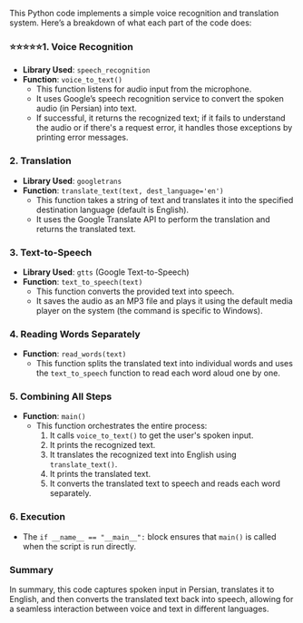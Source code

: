 This Python code implements a simple voice recognition and translation system. Here’s a breakdown of what each part of the code does:

### :star::star::star::star::star:1. **Voice Recognition**
- **Library Used**: `speech_recognition`
- **Function**: `voice_to_text()`
  - This function listens for audio input from the microphone.
  - It uses Google’s speech recognition service to convert the spoken audio (in Persian) into text.
  - If successful, it returns the recognized text; if it fails to understand the audio or if there's a request error, it handles those exceptions by printing error messages.

### 2. **Translation**
- **Library Used**: `googletrans`
- **Function**: `translate_text(text, dest_language='en')`
  - This function takes a string of text and translates it into the specified destination language (default is English).
  - It uses the Google Translate API to perform the translation and returns the translated text.

### 3. **Text-to-Speech**
- **Library Used**: `gtts` (Google Text-to-Speech)
- **Function**: `text_to_speech(text)`
  - This function converts the provided text into speech.
  - It saves the audio as an MP3 file and plays it using the default media player on the system (the command is specific to Windows).

### 4. **Reading Words Separately**
- **Function**: `read_words(text)`
  - This function splits the translated text into individual words and uses the `text_to_speech` function to read each word aloud one by one.

### 5. **Combining All Steps**
- **Function**: `main()`
  - This function orchestrates the entire process:
    1. It calls `voice_to_text()` to get the user's spoken input.
    2. It prints the recognized text.
    3. It translates the recognized text into English using `translate_text()`.
    4. It prints the translated text.
    5. It converts the translated text to speech and reads each word separately.

### 6. **Execution**
- The `if __name__ == "__main__":` block ensures that `main()` is called when the script is run directly.

### Summary
In summary, this code captures spoken input in Persian, translates it to English, and then converts the translated text back into speech, allowing for a seamless interaction between voice and text in different languages.
